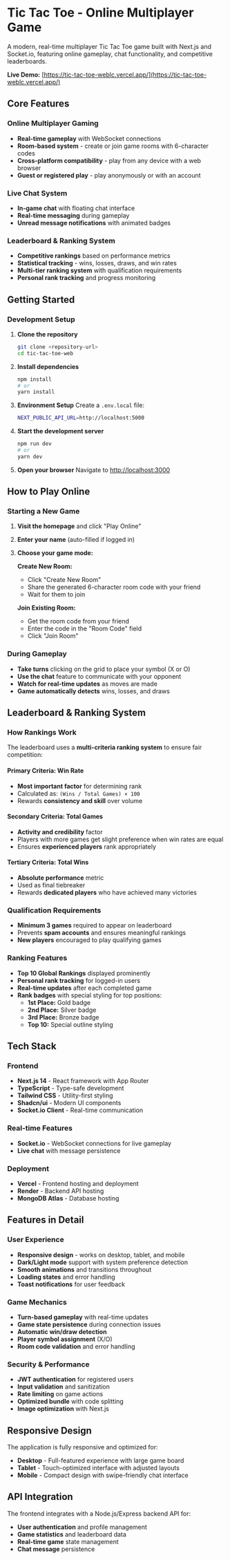 # Tic Tac Toe - Online Multiplayer Game

A modern, real-time multiplayer Tic Tac Toe game built with Next.js and Socket.io, featuring online gameplay, chat functionality, and competitive leaderboards.

**Live Demo:** [https://tic-tac-toe-weblc.vercel.app/](https://tic-tac-toe-weblc.vercel.app/)

## Core Features

### **Online Multiplayer Gaming**

- **Real-time gameplay** with WebSocket connections
- **Room-based system** - create or join game rooms with 6-character codes
- **Cross-platform compatibility** - play from any device with a web browser
- **Guest or registered play** - play anonymously or with an account

### **Live Chat System**

- **In-game chat** with floating chat interface
- **Real-time messaging** during gameplay
- **Unread message notifications** with animated badges

### **Leaderboard & Ranking System**

- **Competitive rankings** based on performance metrics
- **Statistical tracking** - wins, losses, draws, and win rates
- **Multi-tier ranking system** with qualification requirements
- **Personal rank tracking** and progress monitoring

## Getting Started

### Development Setup

1. **Clone the repository**

   ```bash
   git clone <repository-url>
   cd tic-tac-toe-web
   ```

2. **Install dependencies**

   ```bash
   npm install
   # or
   yarn install
   ```

3. **Environment Setup**
   Create a `.env.local` file:

   ```bash
   NEXT_PUBLIC_API_URL=http://localhost:5000
   ```

4. **Start the development server**

   ```bash
   npm run dev
   # or
   yarn dev
   ```

5. **Open your browser**
   Navigate to [http://localhost:3000](http://localhost:3000)

## How to Play Online

### Starting a New Game

1. **Visit the homepage** and click "Play Online"
2. **Enter your name** (auto-filled if logged in)
3. **Choose your game mode:**

   **Create New Room:**
   - Click "Create New Room"
   - Share the generated 6-character room code with your friend
   - Wait for them to join

   **Join Existing Room:**
   - Get the room code from your friend
   - Enter the code in the "Room Code" field
   - Click "Join Room"

### During Gameplay

- **Take turns** clicking on the grid to place your symbol (X or O)
- **Use the chat** feature to communicate with your opponent
- **Watch for real-time updates** as moves are made
- **Game automatically detects** wins, losses, and draws

## Leaderboard & Ranking System

### How Rankings Work

The leaderboard uses a **multi-criteria ranking system** to ensure fair competition:

#### **Primary Criteria: Win Rate**

- **Most important factor** for determining rank
- Calculated as: `(Wins / Total Games) × 100`
- Rewards **consistency and skill** over volume

#### **Secondary Criteria: Total Games**

- **Activity and credibility** factor
- Players with more games get slight preference when win rates are equal
- Ensures **experienced players** rank appropriately

#### **Tertiary Criteria: Total Wins**

- **Absolute performance** metric
- Used as final tiebreaker
- Rewards **dedicated players** who have achieved many victories

### Qualification Requirements

- **Minimum 3 games** required to appear on leaderboard
- Prevents **spam accounts** and ensures meaningful rankings
- **New players** encouraged to play qualifying games

### Ranking Features

- **Top 10 Global Rankings** displayed prominently
- **Personal rank tracking** for logged-in users
- **Real-time updates** after each completed game
- **Rank badges** with special styling for top positions:
  - **1st Place:** Gold badge
  - **2nd Place:** Silver badge
  - **3rd Place:** Bronze badge
  - **Top 10:** Special outline styling

## Tech Stack

### Frontend

- **Next.js 14** - React framework with App Router
- **TypeScript** - Type-safe development
- **Tailwind CSS** - Utility-first styling
- **Shadcn/ui** - Modern UI components
- **Socket.io Client** - Real-time communication

### Real-time Features

- **Socket.io** - WebSocket connections for live gameplay
- **Live chat** with message persistence

### Deployment

- **Vercel** - Frontend hosting and deployment
- **Render** - Backend API hosting
- **MongoDB Atlas** - Database hosting

## Features in Detail

### User Experience

- **Responsive design** - works on desktop, tablet, and mobile
- **Dark/Light mode** support with system preference detection
- **Smooth animations** and transitions throughout
- **Loading states** and error handling
- **Toast notifications** for user feedback

### Game Mechanics

- **Turn-based gameplay** with real-time updates
- **Game state persistence** during connection issues
- **Automatic win/draw detection**
- **Player symbol assignment** (X/O)
- **Room code validation** and error handling

### Security & Performance

- **JWT authentication** for registered users
- **Input validation** and sanitization
- **Rate limiting** on game actions
- **Optimized bundle** with code splitting
- **Image optimization** with Next.js

## Responsive Design

The application is fully responsive and optimized for:

- **Desktop** - Full-featured experience with large game board
- **Tablet** - Touch-optimized interface with adjusted layouts
- **Mobile** - Compact design with swipe-friendly chat interface

## API Integration

The frontend integrates with a Node.js/Express backend API for:

- **User authentication** and profile management
- **Game statistics** and leaderboard data
- **Real-time game** state management
- **Chat message** persistence
